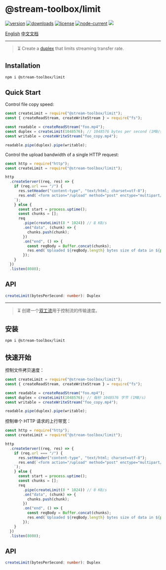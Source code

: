 # @stream-toolbox/limit

<p>
    <a href="https://www.npmjs.com/package/@stream-toolbox/limit" target="_blank"><img src="https://img.shields.io/npm/v/@stream-toolbox/limit.svg?style=for-the-badge" alt="version"></a>
    <a href="https://npmcharts.com/compare/@stream-toolbox/limit" target="_blank"><img src="https://img.shields.io/npm/dm/@stream-toolbox/limit.svg?style=for-the-badge" alt="downloads"></a>
    <a href="https://github.com/haochuan9421/stream-toolbox/blob/master/packages/limit/LICENSE" target="_blank"><img src="https://img.shields.io/npm/l/@stream-toolbox/limit.svg?style=for-the-badge" alt="license"></a>
    <a href="https://github.com/haochuan9421/stream-toolbox/tree/master/packages/limit" target="_blank"><img src="https://img.shields.io/node/v/@stream-toolbox/limit.svg?style=for-the-badge" alt="node-current"></a>
    <a href="https://github.com/haochuan9421/stream-toolbox" target="_blank"><img src="https://img.shields.io/badge/stream--toolbox-%F0%9F%A7%B0-orange?style=for-the-badge"></a>
</p>

[English](#installation) [中文文档](#安装)

---

> ⏳ Create a [duplex](https://nodejs.org/api/stream.html#duplex-and-transform-streams) that limits streaming transfer rate.

## Installation

```bash
npm i @stream-toolbox/limit
```

## Quick Start

Control file copy speed:

```js
const createLimit = require("@stream-toolbox/limit");
const { createReadStream, createWriteStream } = require("fs");

const readable = createReadStream("foo.mp4");
const duplex = createLimit(1048576); // 1048576 bytes per second (1MB/s)
const writable = createWriteStream("foo_copy.mp4");

readable.pipe(duplex).pipe(writable);
```

Control the upload bandwidth of a single HTTP request:

```js
const http = require("http");
const createLimit = require("@stream-toolbox/limit");

http
  .createServer((req, res) => {
    if (req.url === "/") {
      res.setHeader("content-type", "text/html; charset=utf-8");
      res.end(`<form action="/upload" method="post" enctype="multipart/form-data"><input name="file" type="file" multiple /><button type="submit">submit</button></form>
    `);
    } else {
      const start = process.uptime();
      const chunks = [];
      req
        .pipe(createLimit(8 * 1024)) // 8 KB/s
        .on("data", (chunk) => {
          chunks.push(chunk);
        })
        .on("end", () => {
          const reqBody = Buffer.concat(chunks);
          res.end(`Uploaded ${reqBody.length} bytes size of data in ${process.uptime() - start} seconds`);
        });
    }
  })
  .listen(8080);
```

## API

```ts
createLimit(bytesPerSecond: number): Duplex
```

---

> ⏳ 创建一个[双工流](https://nodejs.org/api/stream.html#duplex-and-transform-streams)用于控制流的传输速度。

## 安装

```bash
npm i @stream-toolbox/limit
```

## 快速开始

控制文件拷贝速度：

```js
const createLimit = require("@stream-toolbox/limit");
const { createReadStream, createWriteStream } = require("fs");

const readable = createReadStream("foo.mp4");
const duplex = createLimit(1048576); // 每秒 1048576 字节 (1MB/s)
const writable = createWriteStream("foo_copy.mp4");

readable.pipe(duplex).pipe(writable);
```

控制单个 HTTP 请求的上行带宽：

```js
const http = require("http");
const createLimit = require("@stream-toolbox/limit");

http
  .createServer((req, res) => {
    if (req.url === "/") {
      res.setHeader("content-type", "text/html; charset=utf-8");
      res.end(`<form action="/upload" method="post" enctype="multipart/form-data"><input name="file" type="file" multiple /><button type="submit">submit</button></form>
    `);
    } else {
      const start = process.uptime();
      const chunks = [];
      req
        .pipe(createLimit(8 * 1024)) // 8 KB/s
        .on("data", (chunk) => {
          chunks.push(chunk);
        })
        .on("end", () => {
          const reqBody = Buffer.concat(chunks);
          res.end(`Uploaded ${reqBody.length} bytes size of data in ${process.uptime() - start} seconds`);
        });
    }
  })
  .listen(8080);
```

## API

```ts
createLimit(bytesPerSecond: number): Duplex
```
